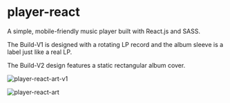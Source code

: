 # player-react
A simple, mobile-friendly music player built with React.js and SASS.

The Build-V1 is designed with a rotating LP record and the album sleeve is a label just like a real LP.

The Build-V2 design features a static rectangular album cover.


![player-react-art-v1](https://user-images.githubusercontent.com/84479630/212951818-3f188534-040a-47de-af9c-2d116fae29fc.jpg)

![player-react-art](https://user-images.githubusercontent.com/84479630/212861026-c10b8ecb-8921-494b-a9b8-71041a68fbf6.jpg)
